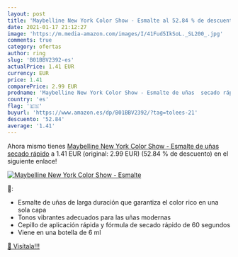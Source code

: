 ```yaml
---
layout: post
title: 'Maybelline New York Color Show - Esmalte al 52.84 % de descuento'
date: 2021-01-17 21:12:27
image: 'https://m.media-amazon.com/images/I/41Fud5IkSoL._SL200_.jpg'
comments: true
category: ofertas
author: ring
slug: 'B01BBV2392-es'
actualPrice: 1.41 EUR
currency: EUR
price: 1.41
comparePrice: 2.99 EUR
prodname: 'Maybelline New York Color Show - Esmalte de uñas  secado rápido'
country: 'es'
flag: '🇪🇸'
buyurl: 'https://www.amazon.es/dp/B01BBV2392/?tag=tolees-21'
descuento: '52.84'
average: '1.41'
---
```


Ahora mismo tienes [Maybelline New York Color Show - Esmalte de uñas  secado rápido](https://www.amazon.es/dp/B01BBV2392/?tag=tolees-21) a 1.41 EUR (original: 2.99 EUR) (52.84 %  de descuento) en el siguiente enlace!

[![Maybelline New York Color Show - Esmalte](https://m.media-amazon.com/images/I/41Fud5IkSoL._SL200_.jpg)](https://www.amazon.es/dp/B01BBV2392/?tag=tolees-21)

🔎:

- Esmalte de uñas de larga duración que garantiza el color rico en una sola capa
- Tonos vibrantes adecuados para las uñas modernas
- Cepillo de aplicación rápida y fórmula de secado rápido de 60 segundos
- Viene en una botella de 6 ml

[🛒 Visítala!!!](https://www.amazon.es/dp/B01BBV2392/?tag=tolees-21)
